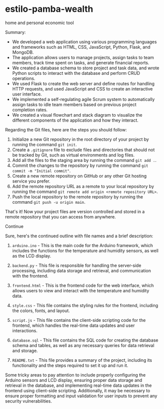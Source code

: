 # estilo-pamba-wealth
home and personal economic tool 


Summary:

- We developed a web application using various programming languages and frameworks such as HTML, CSS, JavaScript, Python, Flask, and MongoDB.
- The application allows users to manage projects, assign tasks to team members, track time spent on tasks, and generate financial reports.
- We created a database schema to store project and task data, and wrote Python scripts to interact with the database and perform CRUD operations.
- We used Flask to create the web server and define routes for handling HTTP requests, and used JavaScript and CSS to create an interactive user interface.
- We implemented a self-regulating agile Scrum system to automatically assign tasks to idle team members based on previous project completion rates.
- We created a visual flowchart and stack diagram to visualize the different components of the application and how they interact.

Regarding the Git files, here are the steps you should follow:

1. Initialize a new Git repository in the root directory of your project by running the command `git init`.
2. Create a `.gitignore` file to exclude files and directories that should not be tracked by Git, such as virtual environments and log files.
3. Add all the files to the staging area by running the command `git add .`.
4. Commit the changes to the repository by running the command `git commit -m "Initial commit"`.
5. Create a new remote repository on GitHub or any other Git hosting service you prefer.
6. Add the remote repository URL as a remote to your local repository by running the command `git remote add origin <remote repository URL>`.
7. Push the local repository to the remote repository by running the command `git push -u origin main`.

That's it! Now your project files are version controlled and stored in a remote repository that you can access from anywhere.

Continue

Sure, here's the continued outline with file names and a brief description:

1. `arduino.ino` - This is the main code for the Arduino framework, which includes the functions for the temperature and humidity sensors, as well as the LCD display.

2. `backend.py` - This file is responsible for handling the server-side processing, including data storage and retrieval, and communication with the frontend.

3. `frontend.html` - This is the frontend code for the web interface, which allows users to view and interact with the temperature and humidity data.

4. `style.css` - This file contains the styling rules for the frontend, including the colors, fonts, and layout.

5. `script.js` - This file contains the client-side scripting code for the frontend, which handles the real-time data updates and user interactions.

6. `database.sql` - This file contains the SQL code for creating the database schema and tables, as well as any necessary queries for data retrieval and storage.

7. `README.txt` - This file provides a summary of the project, including its functionality and the steps required to set it up and run it.

Some tricky areas to pay attention to include properly configuring the Arduino sensors and LCD display, ensuring proper data storage and retrieval in the database, and implementing real-time data updates in the frontend using client-side scripting. Additionally, it may be necessary to ensure proper formatting and input validation for user inputs to prevent any security vulnerabilities.
